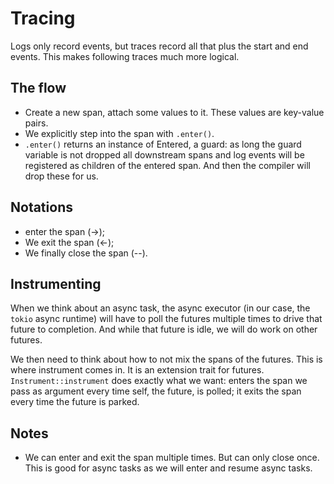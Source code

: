 # Tracing

Logs only record events, but traces record all that plus the start and end events. This makes following traces much more logical.

## The flow

- Create a new span, attach some values to it. These values are key-value pairs.
- We explicitly step into the span with `.enter()`.
- `.enter()` returns an instance of Entered, a guard: as long the guard variable is not dropped all downstream spans and log events will be registered as children of the entered span. And then the compiler will drop these for us.

## Notations
- enter the span (->);
- We exit the span (<-);
- We finally close the span (--).

## Instrumenting

When we think about an async task, the async executor (in our case, the `tokio` async runtime) will have to poll the futures multiple times to drive that future to completion. And while that future is idle, we will do work on other futures.

We then need to think about how to not mix the spans of the futures. This is where instrument comes in. It is an extension trait for futures. `Instrument::instrument` does exactly what we want: enters the span we pass as argument every time self, the future, is polled; it exits the span every time the future is parked.

## Notes

- We can enter and exit the span multiple times. But can only close once. This is good for async tasks as we will enter and resume async tasks.
